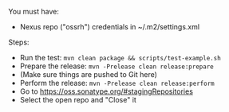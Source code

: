 You must have:

* Nexus repo ("ossrh") credentials in ~/.m2/settings.xml

Steps:

* Run the test: `mvn clean package && scripts/test-example.sh`
* Prepare the release: `mvn -Prelease clean release:prepare`
* (Make sure things are pushed to Git here)
* Perform the release: `mvn -Prelease clean release:perform`
* Go to https://oss.sonatype.org/#stagingRepositories
* Select the open repo and "Close" it
